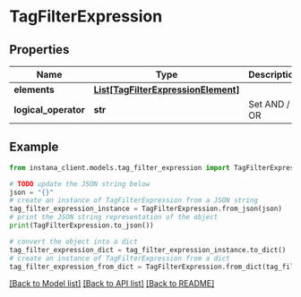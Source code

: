 # TagFilterExpression


## Properties

Name | Type | Description | Notes
------------ | ------------- | ------------- | -------------
**elements** | [**List[TagFilterExpressionElement]**](TagFilterExpressionElement.md) |  | 
**logical_operator** | **str** | Set AND / OR | 

## Example

```python
from instana_client.models.tag_filter_expression import TagFilterExpression

# TODO update the JSON string below
json = "{}"
# create an instance of TagFilterExpression from a JSON string
tag_filter_expression_instance = TagFilterExpression.from_json(json)
# print the JSON string representation of the object
print(TagFilterExpression.to_json())

# convert the object into a dict
tag_filter_expression_dict = tag_filter_expression_instance.to_dict()
# create an instance of TagFilterExpression from a dict
tag_filter_expression_from_dict = TagFilterExpression.from_dict(tag_filter_expression_dict)
```
[[Back to Model list]](../README.md#documentation-for-models) [[Back to API list]](../README.md#documentation-for-api-endpoints) [[Back to README]](../README.md)


